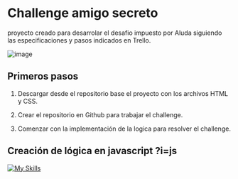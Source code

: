 # Challenge amigo secreto
proyecto creado para desarrolar el desafio impuesto por Aluda siguiendo las especificaciones y pasos indicados en Trello.

![image](https://github.com/user-attachments/assets/819075c7-2ea6-49cf-8a76-99a36c745f78)

## Primeros pasos

1. Descargar desde el repositorio base el proyecto con los archivos HTML y CSS.

2. Crear el repositorio en Github para trabajar el challenge.

3. Comenzar con la implementación de la logica para resolver el challenge.

## Creación de lógica en javascript ?i=js



[![My Skills](https://skillicons.dev/icons?i=js,html,css,wasm)](https://skillicons.dev)